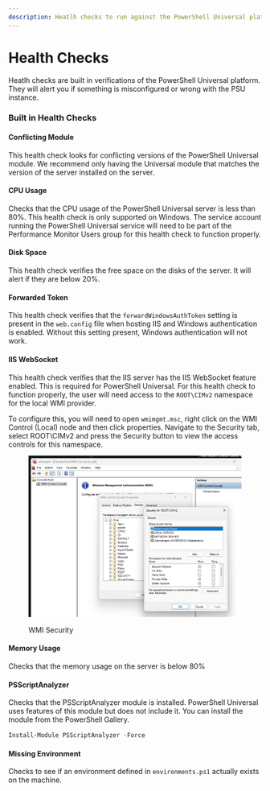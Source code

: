```yaml
---
description: Heatlh checks to run against the PowerShell Universal platform.
---
```


# Health Checks

Heatlh checks are built in verifications of the PowerShell Universal platform. They will alert you if something is misconfigured or wrong with the PSU instance.

### Built in Health Checks

#### Conflicting Module

This health check looks for conflicting versions of the PowerShell Universal module. We recommend only having the Universal module that matches the version of the server installed on the server.

#### CPU Usage

Checks that the CPU usage of the PowerShell Universal server is less than 80%. This health check is only supported on Windows. The service account running the PowerShell Universal service will need to be part of the Performance Monitor Users group for this health check to function properly.

#### Disk Space

This health check verifies the free space on the disks of the server. It will alert if they are below 20%.

#### Forwarded Token

This health check verifies that the `forwardWindowsAuthToken` setting is present in the `web.config` file when hosting IIS and Windows authentication is enabled. Without this setting present, Windows authentication will not work.

#### IIS WebSocket

This health check verifies that the IIS server has the IIS WebSocket feature enabled. This is required for PowerShell Universal. For this health check to function properly, the user will need access to the `ROOT\CIMv2` namespace for the local WMI provider.

To configure this, you will need to open `wmimgmt.msc`, right click on the WMI Control (Local) node and then click properties. Navigate to the Security tab, select ROOT\CIMv2 and press the Security button to view the access controls for this namespace.

<figure><img src="../.gitbook/assets/image (27).png" alt=""><figcaption><p>WMI Security</p></figcaption></figure>

#### Memory Usage

Checks that the memory usage on the server is below 80%

#### PSScriptAnalyzer

Checks that the PSScriptAnalyzer module is installed. PowerShell Universal uses features of this module but does not include it. You can install the module from the PowerShell Gallery.

```powershell
Install-Module PSScriptAnalyzer -Force
```

#### Missing Environment

Checks to see if an environment defined in `environments.ps1` actually exists on the machine.

